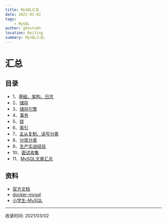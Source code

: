 ```yaml
---
title: MySQL汇总
date: 2021-03-02
tags:
    - MySQL
author: ghostxbh
location: BeiJing
summary: MySQL汇总。
---
```

# 汇总

## 目录
- 1、[基础、架构、日志](2021-01-05-basic.md)
- 2、[储存](2021-01-19-store.md)
- 3、[储存引擎](2021-01-05-engine.md)
- 4、[事务](2021-01-19-transation.md)
- 5、[锁](2021-01-19-lock.md)
- 6、[索引](2021-01-19-indexes.md)
- 7、[主从复制、读写分离](2021-01-19-ms-rw.md)
- 8、[分库分表](2021-01-19-sharding.md)
- 9、[生产实战经验](2021-01-19-prod.md)
- 10、[面试收集](2021-01-19-interview.md)
- 11、[MySQL文章汇总](2021-03-29-mysql-blog.md)


## 资料
- [官方文档](https://dev.mysql.com/doc/)
- [docker-mysql](https://hub.docker.com/_/mysql)
- [小学生-MySQL](https://gitee.com/geekerdream/java-legendary/blob/master/%E9%9D%A2%E8%AF%95%E9%A2%98/%E6%95%B0%E6%8D%AE%E5%BA%93/MySQL/%E8%B6%85%E7%A5%9E%E4%B9%8B%E8%B7%AF-MySQL.md)


---
收录时间: 2021/03/02

<Vssue :title="$title" />
